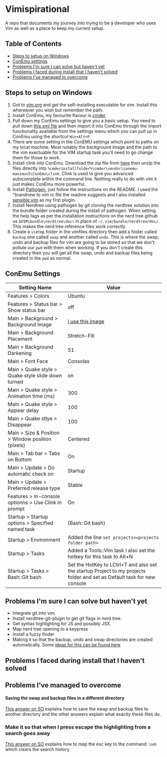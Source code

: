 # Vimispirational
A repo that documents my journey into trying to be a developer who uses Vim as well as a place to keep my current setup.

## Table of Contents
- [Steps to setup on Windows](#steps-to-setup-on-windows)
- [ConEmu settings](#conemu-settings)
- [Problems I'm sure I can solve but haven't yet](#problems-im-sure-i-can-solve-but-havent-yet)
- [Problems I faced during install that I haven't solved](#problems-i-faced-during-install-that-i-havent-solved)
- [Problems I've managed to overcome](#problems-ive-managed-to-overcome)

## Steps to setup on Windows
1. Got to [vim.org](http://vim.org/) and get the self-installing executable for vim. Install this whereever you wish but remember the path.
1. Install ConEmu, my favourite flavour is [cmder](http://cmder.net/)
1. Pull down my ConEmu settings to give you a basic setup. You need to pull down [this xml file](https://github.com/zacbraddy/Vimispirational/blob/master/con_emu_settings.xml) and then import it into ConEmu through the import functionality available from the settings menu which you can pull up in ConEmu using the shortcut `Win+Alt+P`
1. There are some setting in the ConEMU settings which point to paths on my local machine. Most notably the background image and the path to the vim exectuable for the VIM startup task you'll need to go change them for those to work.
1. Install clink into ConEmu. Download the zip file from [here](https://mridgers.github.io/clink/) then unzip the files directly into `%cmderinstallfolder%\cmder\vendor\conemu-maximus5\ConEmu\clink`. Clink is used to give you advanced autocomplete within the command line. Nothing really to do with vim it just makes ConEmu more powerful.
1. Install [Pathogen](https://github.com/tpope/vim-pathogen), just follow the instructions on the README. I used the "brandnew to vim rc file the readme suggests and I also installed [sensible.vim](https://github.com/tpope/vim-sensible) as my first plugin.
1. Install Nerdtree using pathogen by git cloning the nerdtree solution into the bundle folder created during the install of pathogen. When setting the help tags as per the installation instructions on the nerd tree github us `$VIM\bundle\nerdtree\doc\` in place of `~/.vim/bundle/nerdtree/doc/`. This makes the nerd tree reference files work correctly.
1. Create a `vimtmp` folder in the vimfiles directory then add a folder called `backup` one called `swap` and another called `undo`. This is where the swap, undo and backup files for vim are going to be stored so that we don't pollute our `pwd` with them when working. If you don't create this directory then you will get all the swap, undo and backup files being created in the `pwd` as normal.

## ConEmu Settings

|Setting Name|Value|
---|---
Features > Colors | Ubuntu
Features > Status bar > Show status bar | off
Main > Background > Background Image | [I use this image](https://wallpaperscraft.com/image/panda_art_apofiss_night_94616_1920x1080.jpg)
Main > Background Placement | Stretch-Fill
Main > Background Darkening | 51
Main > Font Face | Consolas
Main > Quake style > Quake style slide down turned | on
Main > Quake style > Animation time (ms) | 300
Main > Quake style > Appear delay | 100
Main > Quake stlye > Disappear | 100
Main > Size & Position > Window position (pixels) | Centered
Main > Tab bar > Tabs on Bottom | On
Main > Update > Do automatic check on | Startup
Main > Update > Preferred release type | Stable
Features > In-console optionns > Use Clink in prompt | On
Startup > Startup options > Specified named task | {Bash::Git bash}
Startup > Environment | Added the line `set projects=<projects folder path>`
Startup > Tasks | Added a Tools::Vim task I also set the hotkey for this task to Alt+N
Startup > Tasks > Bash::Git bash | Set the HotKey to LCtrl+T and also set the startup Project to my projects folder and set as Default task for new console

## Problems I'm sure I can solve but haven't yet
- Integrate git into vim
- Install nerdtree-git-plugin to get git flags in nerd tree.
- Get syntax highlighting for JS and possibly JSX.
- Map nerd tree opening to a keypress
- Install a fuzzy finder
- Making it so that the backup, undo and swap directories are created automatically. Some [ideas for this can be found here](http://vim.wikia.com/wiki/Remove_swap_and_backup_files_from_your_working_directory)

## Problems I faced during install that I haven't solved

## Problems I've managed to overcome

#### Saving the swap and backup files in a different directory

[This answer on SO](https://stackoverflow.com/a/1625850) explains how to save the swap and backup files to another directory and the other answers explain what exactly these files do.

### Make it so that when I press escape the highlighting from a search goes away

[This answer on SO](https://stackoverflow.com/a/1037182) explains how to map the esc key to the command `:noh` which clears the search history
